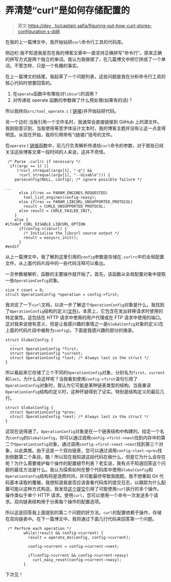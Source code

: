 # 弄清楚“curl”是如何存储配置的

> 原文:[https://dev . to/captain safia/figuring-out-how-curl-stores-configuration s-dd8](https://dev.to/captainsafia/figuring-out-how-curl-stores-configurations-dd8)

在我的上一篇博文中，我开始钻研`curl`命令行工具的代码库。

侧边栏:我不知道我是否在我的博客文章中一直坚持正确拼写“命令行”。原来正确的拼写方式是两个独立的单词。我认为我做错了，在几篇博文中把它拼成了一个单词。不管怎样，只是一个有趣的事实。

在上一篇博文的结尾，我起草了一个问题列表，这些问题是我在分析命令行工具的核心代码时想要回答的。

1.  在`operate`函数中有哪些对`libcurl`的调用？
2.  对传递给 operate 函数的参数做了什么预处理(如果有的话)？

所以我转向`src/tool_operate.c` ( [链接](https://github.com/curl/curl/blob/36f0f47887563b2e016554dc0b8747cef39f746f/src/tool_operate.c))并开始钻研代码。

另一个边栏:当我引用一个文件名时，我通常会直接链接到 GitHub 上的源文件。我刚刚意识到，当我使用等宽字体设计文本时，我的博客主题并没有让这一点变得明显。从现在开始，我将引用带有“(链接)”括号的文件。

在`operate` ( [链接](https://github.com/curl/curl/blob/36f0f47887563b2e016554dc0b8747cef39f746f/src/tool_operate.c#L1926%5D)函数中，前几行负责解析传递给`curl`命令的参数，对于那些已经关注这些博客文章一段时间的人来说，这并不奇怪。

```
 /* Parse .curlrc if necessary */
  if((argc == 1) ||
     (!curl_strequal(argv[1], "-q") &&
      !curl_strequal(argv[1], "--disable"))) {
    parseconfig(NULL, config); /* ignore possible failure */

...
      else if(res == PARAM_ENGINES_REQUESTED)
        tool_list_engines(config->easy);
      else if(res == PARAM_LIBCURL_UNSUPPORTED_PROTOCOL)
        result = CURLE_UNSUPPORTED_PROTOCOL;
      else result = CURLE_FAILED_INIT;
    }
    else {
#ifndef CURL_DISABLE_LIBCURL_OPTION
      if(config->libcurl) {
        /* Initialise the libcurl source output */
        result = easysrc_init();
      }
#endif 
```

从上一篇博文中，我了解到这里引用的`config`参数是存储在`.curlrc`中的全局配置文件，从上面代码片段中的一些代码注释可以看出。

一旦参数被解析，函数的主要操作就开始了。首先，该函数从全局配置对象中提取一些`OperationConfig`对象。

```
size_t count = 0;
struct OperationConfig *operation = config->first; 
```

我浏览了一下`curl`文档，以进一步了解这个`OperationConfig`对象是什么。我找到了`OperationConfig`结构的定义([文件](https://github.com/curl/curl/blob/ba48863e52ab042a6cf754e254dfb5062a45b090/src/tool_cfgable.h))。本质上，它包含在发出转移请求时使用的特定属性。这包括在 HTTP 请求中使用的用户代理或在 FTP 请求中使用的端口。这对我来说很有意义，但是让我感兴趣的事情之一是`GlobalConfig`对象的定义(在上面的代码片段中被称为`config`)。下面是我感兴趣的部分的摘录。

```
struct GlobalConfig {
  ...
  struct OperationConfig *first;
  struct OperationConfig *current;
  struct OperationConfig *last; /* Always last in the struct */
} 
```

所以看起来它存储了三个不同的`OperationConfig`对象，分别名为`first`、`current`和`last`。为什么会这样呢？当我看到使用`config->first`语句引用了`OperationConfig`对象时，我认为它可能是某种链表类型的结构。当我重读`OperationConfig`结构的定义时，这种怀疑得到了证实。特别是结构定义的最后几行。

```
struct GlobalConfig {
  struct OperationConfig *prev;
  struct OperationConfig *next; /* Always last in the struct */
} 
```

这现在说得通了。`OperationConfig`对象是在一个链表结构中构建的。给定一个名为`config`的`GlobalConfig`，你可以通过调用`config->first->next`找到内存中的第二个`OperationConfig`对象，通过调用`config->first->next->next`找到第三个对象，以此类推。由于这是一个双向链表，您可以通过调用`config->last->prev`找到倒数第二个条目。酷！所以现在我知道这段代码在做什么，但是它为什么会存在呢？为什么需要维护每个操作的配置细节列表？老实说，我有点不知道回答这个问题的最佳方法是什么。我认为探索如何在整个代码库中使用`GlobalConfig`和`OperationConfig`结构将是浪费时间，并可能最终导致我跑题。我不想重蹈 Git 代码基本读取的覆辙。我想知道我是否应该查看代码库的提交日志，以跟踪为什么配置可能以这种方式构造。我发现[这个提交](https://github.com/curl/curl/commit/68920b6c113f7e3dd873d4b2d98f712c187b3765)引用了可能使用`curl`执行的多个操作。操作类似于单个 HTTP 请求。使用`curl`，您可以使用一个命令一次发送多个请求。双向链表结构用于分离每个操作的配置选项。

所以这是回答我上面提到的第二个问题的好方法。`curl`的配置依赖于操作，存储在双向链表中。在下一篇博文中，我将通过下面几行代码来回答第一个问题。

```
 /* Perform each operation */
        while(!result && config->current) {
          result = operate_do(config, config->current);

          config->current = config->current->next;

          if(config->current && config->current->easy)
            curl_easy_reset(config->current->easy);
        } 
```

下次见！